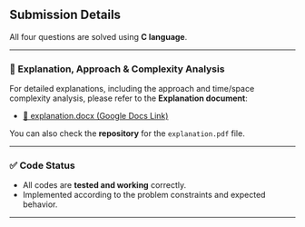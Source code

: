 ## Submission Details

All four questions are solved using **C language**.

---

### 📄 Explanation, Approach & Complexity Analysis

For detailed explanations, including the approach and time/space complexity analysis, please refer to the **Explanation document**:

- [📄 explanation.docx (Google Docs Link)](https://docs.google.com/document/d/1rGcKN7q8cVoLN-LtT39LZEa9t2Gc2iEO/edit?usp=sharing&ouid=117983019311280076799&rtpof=true&sd=true)

You can also check the **repository** for the `explanation.pdf` file.

---

### ✅ Code Status

- All codes are **tested and working** correctly.
- Implemented according to the problem constraints and expected behavior.

---
